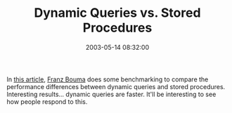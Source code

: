 ﻿---
layout: post
title: "Dynamic Queries vs. Stored Procedures"
comments: false
date: 2003-05-14 08:32:00
categories:
 - Technology
subtext-id: 5661f7ff-7302-4f3d-a3d3-da5f7b8fd386
alias: /blog/Dynamic-Queries-vs-Stored-Procedures.aspx
---


In [this article](http://dotnetweblogs.com/fbouma/posts/7008.aspx), [Franz Bouma](http://dotnetweblogs.com/fbouma/) does some benchmarking to compare the performance differences between dynamic queries and stored procedures. Interesting results... dynamic queries are faster. It'll be interesting to see how people respond to this. 
